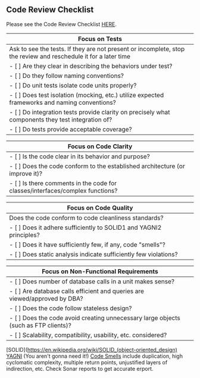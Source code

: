 ## Code Review Checklist

Please see the Code Review Checklist [HERE](https://liaison-intl.atlassian.net/wiki/display/TDD/Code+Review+Checklist).

| Focus on Tests |
| --- |
| Ask to see the tests. If they are not present or incomplete, stop the review and reschedule it for a later time |
| - [ ] Are they clear in describing the behaviors under test? |
| - [ ] Do they follow naming conventions? |
| - [ ] Do unit tests isolate code units properly? |
| - [ ] Does test isolation (mocking, etc.) utilize expected frameworks and naming conventions?	|
| - [ ] Do integration tests provide clarity on precisely what components they test integration of?	|
| - [ ] Do tests provide acceptable coverage? |

| Focus on Code Clarity |
| --- |
| - [ ] Is the code clear in its behavior and purpose? |
| - [ ] Does the code conform to the established architecture (or improve it)? |
| - [ ] Is there comments in the code for classes/interfaces/complex functions? |

| Focus on Code Quality |
| --- |
| Does the code conform to code cleanliness standards? |
| - [ ] Does it adhere sufficiently to SOLID1 and YAGNI2 principles? |
| - [ ] Does it have sufficiently few, if any, code "smells"? |
| - [ ] Does static analysis indicate sufficiently few violations? |

| Focus on Non-Functional Requirements |
| --- |
| - [ ] Does number of database calls in a unit makes sense? |
| - [ ] Are database calls efficient and queries are viewed/approved by DBA? |
| - [ ] Does the code follow stateless design? |
| - [ ] Does the code avoid creating unnecessary large objects (such as FTP clients)? |
| - [ ] Scalability, compatibility, usability, etc. considered? |

[SOLID](https://en.wikipedia.org/wiki/SOLID_(object-oriented_design)
[YAGNI](https://en.wikipedia.org/wiki/You_aren%27t_gonna_need_it) (You aren't gonna need it!)
[Code Smells](https://en.wikipedia.org/wiki/Code_smell) include duplication, high cyclomatic complexity, multiple return points, unjustified layers of indirection, etc.
Check Sonar reports to get accurate erport. 